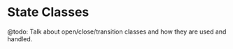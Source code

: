 # State Classes

@todo: Talk about open/close/transition classes and how they are used and handled.
